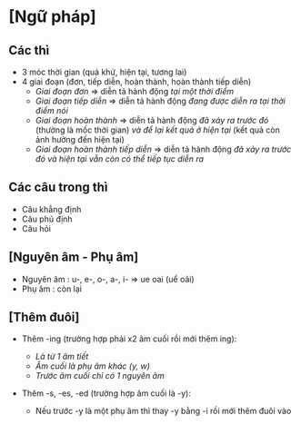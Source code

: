 # [Ngữ pháp]

## Các thì
* 3 móc thời gian (quá khứ, hiện tại, tương lai)
* 4 giai đoạn (đơn, tiếp diễn, hoàn thành, hoàn thành tiếp diễn)
  * *Giai đoạn đơn*                   => diễn tả hành động *tại một thời điểm*
  * *Giai đoạn tiếp diễn*             => diễn tả hành động *đang được diễn ra tại thời điểm nói*
  * *Giai đoạn hoàn thành*            => diễn tả hành động *đã xảy ra trước đó* (thường là mốc thời gian) *và để lại kết quả ở hiện tại* (kết quả còn ảnh hưởng đến hiện tại)
  * *Giai đoạn hoàn thành tiếp diễn*  => diễn tả hành động *đã xảy ra trước đó và hiện tại vẫn còn có thể tiếp tục diễn ra*

## Các câu trong thì
* Câu khẳng định
* Câu phủ định
* Câu hỏi

## [Nguyên âm - Phụ âm]
* Nguyên âm : u-, e-, o-, a-, i- => ue oai (uể oải)
* Phụ âm    : còn lại

## [Thêm đuôi]
* Thêm -ing (trường hợp phải x2 âm cuối rồi mới thêm ing):
  - *Là từ 1 âm tiết*
  - *Âm cuối là phụ âm khác (y, w)*
  - *Trước âm cuối chỉ có 1 nguyên âm*

* Thêm -s, -es, -ed (trường hợp âm cuối là -y):
  - Nếu trước -y là một phụ âm thì thay -y bằng -i rồi mới thêm đuôi vào